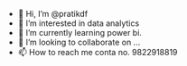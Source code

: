 - 👋 Hi, I’m @pratikdf
- 👀 I’m interested in data analytics
- 🌱 I’m currently learning power bi.
- 💞️ I’m looking to collaborate on ...
- 📫 How to reach me conta no. 9822918819

<!---
pratikdf/pratikdf is a ✨ special ✨ repository because its `README.md` (this file) appears on your GitHub profile.
You can click the Preview link to take a look at your changes.
--->
